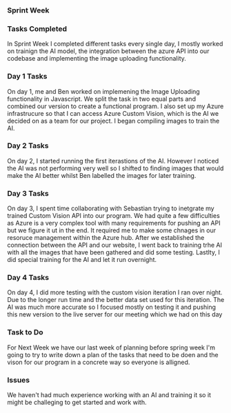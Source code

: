 ### Sprint Week
### Tasks Completed
In Sprint Week I completed different tasks every single day, I mostly worked on trainign the AI model, the integration between the azure API into our codebase and implementing the image uploading functionality.
### Day 1 Tasks
On day 1, me and Ben worked on implemening the Image Uploading functionality in Javascript. We split the task in two equal parts and combined our version to create a functional program. 
I also set up my Azure infrastrucure so that I can access Azure Custom Vision, which is the AI we decided on as a team for our project. I began compiling images to train the AI.
### Day 2 Tasks
On day 2, I started running the first iterastions of the AI. However I noticed the AI was not performing very well so I shifted to finding images that would make the AI better whilst Ben labelled the images for later training.
### Day 3 Tasks
On day 3, I spent time collaborating with Sebastian trying to inetgrate my trained Custom Vision API into our program. We had quite a few difficulties as Azure is a very complex tool with many requirements for pushing an API but we figure it ut in the end.
It required me to make some chnages in our resoruce management within the Azure hub. After we established the connection between the API and our website, I went back to training trhe AI with all the images that have been gathered and did some testing. 
Lastlty, I did special training for the AI and let it run overnight.
### Day 4 Tasks
On day 4, I did more testing with the custom vision iteration I ran over night. Due to the longer run time and the better data set used for this iteration. The AI was much more accurate so I focused mostly on testing it and pushing this new version to the live server for our meeting which we had on this day

### Task to Do
For Next Week we have our last week of planning before spring week I'm going to try to write down a plan of the tasks that need to be doen and the vison for our program in a concrete way so everyone is alligned.
### Issues
We haven't had much experience working with an AI and training it so it might be challeging to get started and work with.
